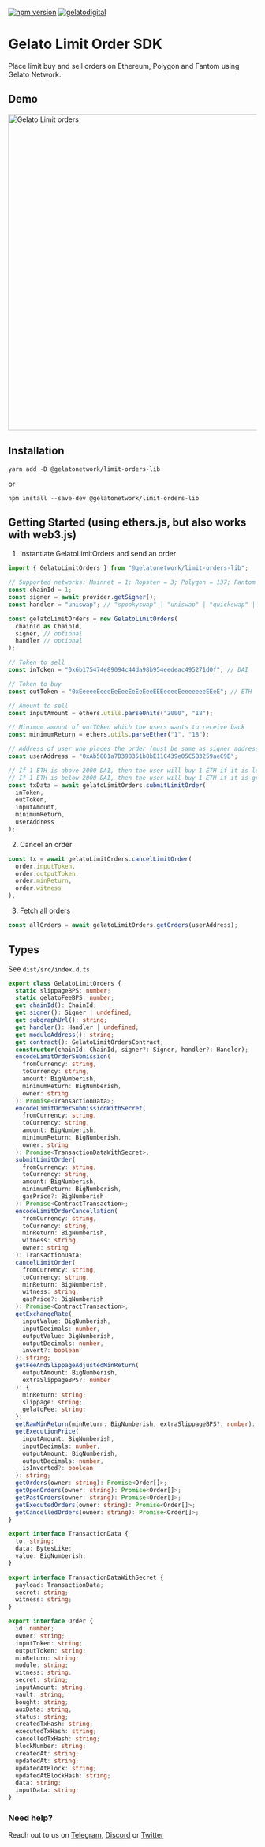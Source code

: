 [![npm version](https://badge.fury.io/js/%40gelatonetwork%2Flimit-orders-lib.svg)](https://badge.fury.io/js/%40gelatonetwork%2Flimit-orders-lib)
[![gelatodigital](https://circleci.com/gh/gelatodigital/limit-orders-lib.svg?style=shield)](https://app.circleci.com/pipelines/github/gelatodigital/limit-orders-lib)

# Gelato Limit Order SDK

Place limit buy and sell orders on Ethereum, Polygon and Fantom using Gelato Network.

## Demo

<a href="https://www.sorbet.finance" target="_blank">
     <img src="https://i.imgur.com/xE5RKRH.png"
          alt="Gelato Limit orders"
          style="width: 640px;"
     />
</a>

## Installation

`yarn add -D @gelatonetwork/limit-orders-lib`

or

`npm install --save-dev @gelatonetwork/limit-orders-lib`

## Getting Started (using ethers.js, but also works with web3.js)

1. Instantiate GelatoLimitOrders and send an order

```typescript
import { GelatoLimitOrders } from "@gelatonetwork/limit-orders-lib";

// Supported networks: Mainnet = 1; Ropsten = 3; Polygon = 137; Fantom = 250
const chainId = 1;
const signer = await provider.getSigner();
const handler = "uniswap"; // "spookyswap" | "uniswap" | "quickswap" | "spiritswap";

const gelatoLimitOrders = new GelatoLimitOrders(
  chainId as ChainId,
  signer, // optional
  handler // optional
);

// Token to sell
const inToken = "0x6b175474e89094c44da98b954eedeac495271d0f"; // DAI

// Token to buy
const outToken = "0xEeeeeEeeeEeEeeEeEeEeeEEEeeeeEeeeeeeeEEeE"; // ETH

// Amount to sell
const inputAmount = ethers.utils.parseUnits("2000", "18");

// Minimum amount of outTOken which the users wants to receive back
const minimumReturn = ethers.utils.parseEther("1", "18");

// Address of user who places the order (must be same as signer address)
const userAddress = "0xAb5801a7D398351b8bE11C439e05C5B3259aeC9B";

// If 1 ETH is above 2000 DAI, then the user will buy 1 ETH if it is less than 2000 DAI
// If 1 ETH is below 2000 DAI, then the user will buy 1 ETH if it is greater than 2000 DAI
const txData = await gelatoLimitOrders.submitLimitOrder(
  inToken,
  outToken,
  inputAmount,
  minimumReturn,
  userAddress
);
```

2. Cancel an order

```typescript
const tx = await gelatoLimitOrders.cancelLimitOrder(
  order.inputToken,
  order.outputToken,
  order.minReturn,
  order.witness
);
```

3. Fetch all orders

```javascript
const allOrders = await gelatoLimitOrders.getOrders(userAddress);
```

## Types

See `dist/src/index.d.ts`

```typescript
export class GelatoLimitOrders {
  static slippageBPS: number;
  static gelatoFeeBPS: number;
  get chainId(): ChainId;
  get signer(): Signer | undefined;
  get subgraphUrl(): string;
  get handler(): Handler | undefined;
  get moduleAddress(): string;
  get contract(): GelatoLimitOrdersContract;
  constructor(chainId: ChainId, signer?: Signer, handler?: Handler);
  encodeLimitOrderSubmission(
    fromCurrency: string,
    toCurrency: string,
    amount: BigNumberish,
    minimumReturn: BigNumberish,
    owner: string
  ): Promise<TransactionData>;
  encodeLimitOrderSubmissionWithSecret(
    fromCurrency: string,
    toCurrency: string,
    amount: BigNumberish,
    minimumReturn: BigNumberish,
    owner: string
  ): Promise<TransactionDataWithSecret>;
  submitLimitOrder(
    fromCurrency: string,
    toCurrency: string,
    amount: BigNumberish,
    minimumReturn: BigNumberish,
    gasPrice?: BigNumberish
  ): Promise<ContractTransaction>;
  encodeLimitOrderCancellation(
    fromCurrency: string,
    toCurrency: string,
    minReturn: BigNumberish,
    witness: string,
    owner: string
  ): TransactionData;
  cancelLimitOrder(
    fromCurrency: string,
    toCurrency: string,
    minReturn: BigNumberish,
    witness: string,
    gasPrice?: BigNumberish
  ): Promise<ContractTransaction>;
  getExchangeRate(
    inputValue: BigNumberish,
    inputDecimals: number,
    outputValue: BigNumberish,
    outputDecimals: number,
    invert?: boolean
  ): string;
  getFeeAndSlippageAdjustedMinReturn(
    outputAmount: BigNumberish,
    extraSlippageBPS?: number
  ): {
    minReturn: string;
    slippage: string;
    gelatoFee: string;
  };
  getRawMinReturn(minReturn: BigNumberish, extraSlippageBPS?: number): string;
  getExecutionPrice(
    inputAmount: BigNumberish,
    inputDecimals: number,
    outputAmount: BigNumberish,
    outputDecimals: number,
    isInverted?: boolean
  ): string;
  getOrders(owner: string): Promise<Order[]>;
  getOpenOrders(owner: string): Promise<Order[]>;
  getPastOrders(owner: string): Promise<Order[]>;
  getExecutedOrders(owner: string): Promise<Order[]>;
  getCancelledOrders(owner: string): Promise<Order[]>;
}

export interface TransactionData {
  to: string;
  data: BytesLike;
  value: BigNumberish;
}

export interface TransactionDataWithSecret {
  payload: TransactionData;
  secret: string;
  witness: string;
}

export interface Order {
  id: number;
  owner: string;
  inputToken: string;
  outputToken: string;
  minReturn: string;
  module: string;
  witness: string;
  secret: string;
  inputAmount: string;
  vault: string;
  bought: string;
  auxData: string;
  status: string;
  createdTxHash: string;
  executedTxHash: string;
  cancelledTxHash: string;
  blockNumber: string;
  createdAt: string;
  updatedAt: string;
  updatedAtBlock: string;
  updatedAtBlockHash: string;
  data: string;
  inputData: string;
}
```

### Need help?

Reach out to us on [Telegram](https://t.me/therealgelatonetwork), [Discord](https://discord.gg/ApbA39BKyJ) or [Twitter](https://twitter.com/gelatonetwork)
